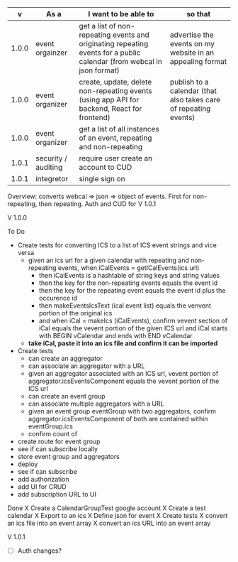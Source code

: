 |v|As a|I want to be able to|so that|
|---|----|-----|----|
|1.0.0|event orgainzer|get a list of non-repeating events and originating repeating events for a public calendar (from webcal in json format)|advertise the events on my website in an appealing format|
|1.0.0|event organizer|create, update, delete non-repeating events (using app API for backend, React for frontend)|publish to a calendar  (that also takes care of repeating events)|
|1.0.0|event organizer|get a list of all instances of an event, repeating and non-repeating||
|1.0.1|security / auditing|require user create an account to CUD||
|1.0.1|integretor|single sign on||

Overview: converts webcal => json => object of events.   First for non-repeating, then repeating.  Auth and CUD for V 1.0.1

V 1.0.0

To Do
- Create tests for converting ICS to a list of ICS event strings and vice versa 
  - given an ics url for a given calendar with repeating and non-repeating events, when iCalEvents = getICalEvents(ics url)
    - then iCalEvents is a hashtable of string keys and string values 
    - then the key for the non-repeating events equals the event id
    - then the key for the repeating event equals the event id plus the occurence id
    - then makeEventsIcsText (ical event list) equals the venvent portion of the original ics
    - and when iCal = makeIcs (iCalEvents), confirm vevent section of iCal equals the vevent portion of the given ICS url and iCal starts with BEGIN vCalendar and ends with END vCalendar
   - **take iCal, paste it into an ics file and confirm it can be imported**
- Create tests
  - can create an aggregator
  - can associate an aggregator with a URL
  - given an aggregator associated with an ICS url, vevent portion of aggregator.icsEventsComponent equals the vevent portion of the ICS url
  - can create an event group
  - can associate multiple aggregators with a URL
  - given an event group eventGroup with two aggregators, confirm aggregator.icsEventsComponent of both are contained within eventGroup.ics
  - confirm count of 
- create route for event group
- see if can subscribe locally
- store event group and aggregators
- deploy
- see if can subscribe
- add authorization
- add UI for CRUD
- add subscription URL to UI



   
Done
X Create a CalendarGroupTest google account
X Create a test calendar
X Export to an ics
X Define json for event
X Create tests
  X convert an ics file into an event array
  X convert an ics URL into an event array



V 1.0.1
- [ ] Auth changes?

